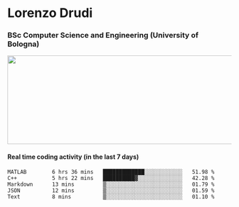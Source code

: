 # Lorenzo Drudi
### BSc Computer Science and Engineering (University of Bologna)

<img src="https://github-readme-stats-lorenzodrudi.vercel.app/api?username=LorenzoDrudi&count_private=true&show_icons=true&theme=gruvbox" height=200px width=550px>

<!---Use wakatime plugins to track the coding time--->
#### Real time coding activity (in the last 7 days)
<!--START_SECTION:waka-->

```text
MATLAB        6 hrs 36 mins   █████████████░░░░░░░░░░░░   51.98 %
C++           5 hrs 22 mins   ██████████▓░░░░░░░░░░░░░░   42.28 %
Markdown      13 mins         ▒░░░░░░░░░░░░░░░░░░░░░░░░   01.79 %
JSON          12 mins         ▒░░░░░░░░░░░░░░░░░░░░░░░░   01.59 %
Text          8 mins          ▒░░░░░░░░░░░░░░░░░░░░░░░░   01.10 %
```

<!--END_SECTION:waka-->
